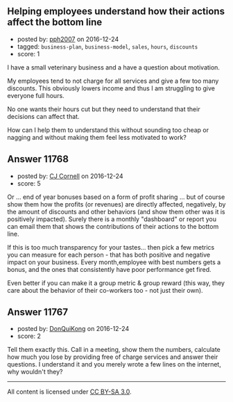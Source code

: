 ## Helping employees understand how their actions affect the bottom line

- posted by: [pph2007](https://stackexchange.com/users/9909592/pph2007) on 2016-12-24
- tagged: `business-plan`, `business-model`, `sales`, `hours`, `discounts`
- score: 1

I have a small veterinary business and a have a question about motivation.
 
My employees tend to not charge for all services and give a few too many discounts. This obviously lowers income and thus I am struggling to give everyone full hours. 

No one wants their hours cut but they need to understand that their decisions can affect that.

How can I help them to understand this without sounding too cheap or nagging and without making them feel less motivated to work?


## Answer 11768

- posted by: [CJ Cornell](https://stackexchange.com/users/526591/cj-cornell) on 2016-12-24
- score: 5

Or ... end of year bonuses based on a form of profit sharing ... but of course show them how the profits (or revenues) are directly affected, negatively, by the amount of discounts and other behaviors  (and show them other was it is positively impacted).  Surely there is a monthly "dashboard" or report you can email them that shows the contributions of their actions to the bottom line.

If this is too much transparency for your tastes... then pick a few metrics you can measure for each person - that has both positive and negative impact on your business.  Every month,employee with best numbers gets a bonus, and the ones that consistently have poor performance get fired.

Even better if you can make it a group metric & group reward (this way, they care about the behavior of their co-workers too - not just their own).


## Answer 11767

- posted by: [DonQuiKong](https://stackexchange.com/users/9739821/donquikong) on 2016-12-24
- score: 2

Tell them exactly this. 
Call in a meeting, show them the numbers, calculate how much you lose by providing free of charge services and answer their questions.
I understand it and you merely wrote a few lines on the internet, why wouldn't they?



---

All content is licensed under [CC BY-SA 3.0](https://creativecommons.org/licenses/by-sa/3.0/).
